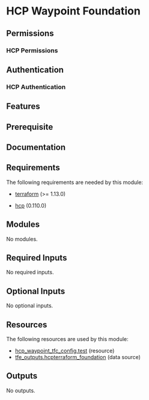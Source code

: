 <!-- BEGIN_TF_DOCS -->
# HCP Waypoint Foundation

## Permissions

### HCP Permissions

## Authentication

### HCP Authentication

## Features

## Prerequisite

## Documentation

## Requirements

The following requirements are needed by this module:

- <a name="requirement_terraform"></a> [terraform](#requirement\_terraform) (>= 1.13.0)

- <a name="requirement_hcp"></a> [hcp](#requirement\_hcp) (0.110.0)

## Modules

No modules.

## Required Inputs

No required inputs.

## Optional Inputs

No optional inputs.

## Resources

The following resources are used by this module:

- [hcp_waypoint_tfc_config.test](https://registry.terraform.io/providers/hashicorp/hcp/0.110.0/docs/resources/waypoint_tfc_config) (resource)
- [tfe_outputs.hcpterraform_foundation](https://registry.terraform.io/providers/hashicorp/tfe/latest/docs/data-sources/outputs) (data source)

## Outputs

No outputs.

<!-- markdownlint-enable -->
<!-- END_TF_DOCS -->